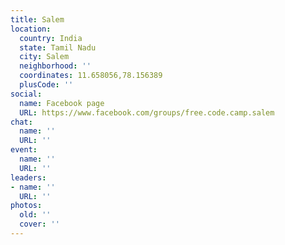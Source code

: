 ```yaml
---
title: Salem
location:
  country: India
  state: Tamil Nadu
  city: Salem
  neighborhood: ''
  coordinates: 11.658056,78.156389
  plusCode: ''
social:
  name: Facebook page
  URL: https://www.facebook.com/groups/free.code.camp.salem
chat:
  name: ''
  URL: ''
event:
  name: ''
  URL: ''
leaders:
- name: ''
  URL: ''
photos:
  old: ''
  cover: ''
---
```

